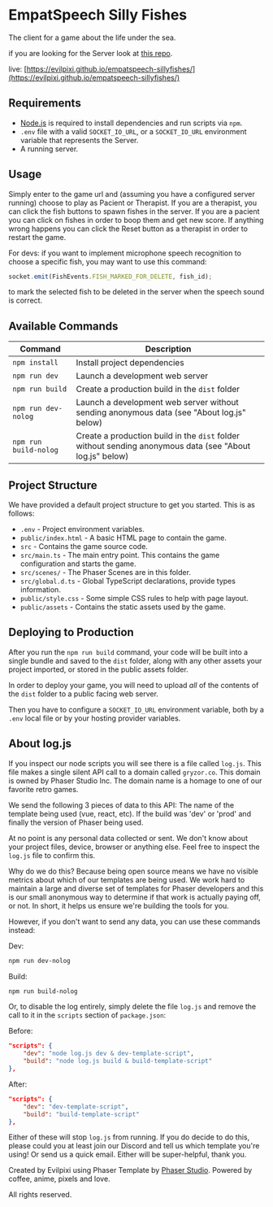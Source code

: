 # EmpatSpeech Silly Fishes

The client for a game about the life under the sea.

if you are looking for the Server look at [this repo](https://github.com/evilpixi/empatspeech-silly-fishes-server).

live: [https://evilpixi.github.io/empatspeech-sillyfishes/](https://evilpixi.github.io/empatspeech-sillyfishes/)

## Requirements

- [Node.js](https://nodejs.org) is required to install dependencies and run scripts via `npm`.
- `.env` file with a valid `SOCKET_IO_URL`, or a `SOCKET_IO_URL` environment variable that represents the Server.
- A running server.

## Usage
Simply enter to the game url and (assuming you have a configured server running) choose to play as Pacient or Therapist.
If you are a therapist, you can click the fish buttons to spawn fishes in the server.
If you are a pacient you can click on fishes in order to boop them and get new score.
If anything wrong happens you can click the Reset button as a therapist in order to restart the game.

For devs: if you want to implement microphone speech recognition to choose a specific fish, you may want to use this command:
```js
socket.emit(FishEvents.FISH_MARKED_FOR_DELETE, fish_id);
```
to mark the selected fish to be deleted in the server when the speech sound is correct.

## Available Commands

| Command | Description |
|---------|-------------|
| `npm install` | Install project dependencies |
| `npm run dev` | Launch a development web server | serves on `http://localhost:8080` by default.
| `npm run build` | Create a production build in the `dist` folder |
| `npm run dev-nolog` | Launch a development web server without sending anonymous data (see "About log.js" below) |
| `npm run build-nolog` | Create a production build in the `dist` folder without sending anonymous data (see "About log.js" below) |

## Project Structure

We have provided a default project structure to get you started. This is as follows:

- `.env` - Project environment variables.
- `public/index.html` - A basic HTML page to contain the game.
- `src` - Contains the game source code.
- `src/main.ts` - The main entry point. This contains the game configuration and starts the game.
- `src/scenes/` - The Phaser Scenes are in this folder.
- `src/global.d.ts` - Global TypeScript declarations, provide types information.
- `public/style.css` - Some simple CSS rules to help with page layout.
- `public/assets` - Contains the static assets used by the game.

## Deploying to Production

After you run the `npm run build` command, your code will be built into a single bundle and saved to the `dist` folder, along with any other assets your project imported, or stored in the public assets folder.

In order to deploy your game, you will need to upload *all* of the contents of the `dist` folder to a public facing web server.

Then you have to configure a `SOCKET_IO_URL` environment variable, both by a `.env` local file or by your hosting provider variables.

## About log.js

If you inspect our node scripts you will see there is a file called `log.js`. This file makes a single silent API call to a domain called `gryzor.co`. This domain is owned by Phaser Studio Inc. The domain name is a homage to one of our favorite retro games.

We send the following 3 pieces of data to this API: The name of the template being used (vue, react, etc). If the build was 'dev' or 'prod' and finally the version of Phaser being used.

At no point is any personal data collected or sent. We don't know about your project files, device, browser or anything else. Feel free to inspect the `log.js` file to confirm this.

Why do we do this? Because being open source means we have no visible metrics about which of our templates are being used. We work hard to maintain a large and diverse set of templates for Phaser developers and this is our small anonymous way to determine if that work is actually paying off, or not. In short, it helps us ensure we're building the tools for you.

However, if you don't want to send any data, you can use these commands instead:

Dev:

```bash
npm run dev-nolog
```

Build:

```bash
npm run build-nolog
```

Or, to disable the log entirely, simply delete the file `log.js` and remove the call to it in the `scripts` section of `package.json`:

Before:

```json
"scripts": {
    "dev": "node log.js dev & dev-template-script",
    "build": "node log.js build & build-template-script"
},
```

After:

```json
"scripts": {
    "dev": "dev-template-script",
    "build": "build-template-script"
},
```

Either of these will stop `log.js` from running. If you do decide to do this, please could you at least join our Discord and tell us which template you're using! Or send us a quick email. Either will be super-helpful, thank you.




Created by Evilpixi using Phaser Template by [Phaser Studio](mailto:support@phaser.io). Powered by coffee, anime, pixels and love.

All rights reserved.
